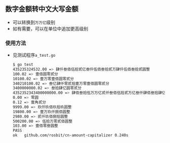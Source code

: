 ## 数字金额转中文大写金额

 - 可以转换到`万万亿`级别
 - 如有需要，可以在单位中追加更高级别

### 使用方法
 - 见测试程序`a_test.go`
   ```bash
   $ go test
   435235324532.00 => 肆仟叁佰伍拾贰亿叁仟伍佰叁拾贰万肆仟伍佰叁拾贰圆整
   100.02 => 壹佰圆零贰分
   10100.02 => 壹万零壹佰圆零贰分
   340210100.02 => 叁亿肆仟零贰拾壹万零壹佰圆零贰分
   3400000000.02 => 叁拾肆亿圆零贰分
   4352352343400000000.00 => 肆佰叁拾伍万万亿贰仟叁佰伍拾贰万亿叁仟肆佰叁拾肆亿圆整
   0.00 => 零圆
   0.12 => 壹角贰分
   9999.00 => 玖仟玖佰玖拾玖圆整
   19800.00 => 壹万玖仟捌佰圆整
   2980.00 => 贰仟玖佰捌拾圆整
   500200.00 => 伍拾万零贰佰圆整
   103.00 => 壹佰零叁圆整
   PASS
   ok  	github.com/rosbit/cn-amount-capitalizer	0.240s
   ```
